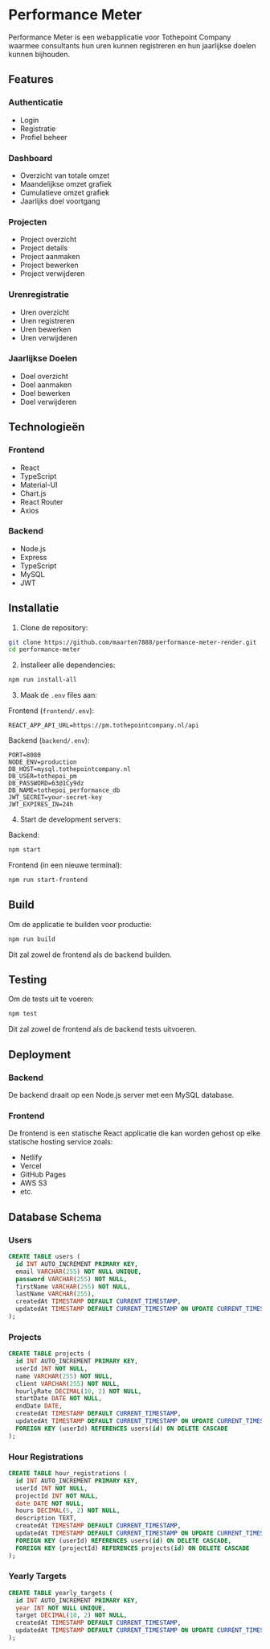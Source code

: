 # Performance Meter

Performance Meter is een webapplicatie voor Tothepoint Company waarmee consultants hun uren kunnen registreren en hun jaarlijkse doelen kunnen bijhouden.

## Features

### Authenticatie
- Login
- Registratie
- Profiel beheer

### Dashboard
- Overzicht van totale omzet
- Maandelijkse omzet grafiek
- Cumulatieve omzet grafiek
- Jaarlijks doel voortgang

### Projecten
- Project overzicht
- Project details
- Project aanmaken
- Project bewerken
- Project verwijderen

### Urenregistratie
- Uren overzicht
- Uren registreren
- Uren bewerken
- Uren verwijderen

### Jaarlijkse Doelen
- Doel overzicht
- Doel aanmaken
- Doel bewerken
- Doel verwijderen

## Technologieën

### Frontend
- React
- TypeScript
- Material-UI
- Chart.js
- React Router
- Axios

### Backend
- Node.js
- Express
- TypeScript
- MySQL
- JWT

## Installatie

1. Clone de repository:
```bash
git clone https://github.com/maarten7888/performance-meter-render.git
cd performance-meter
```

2. Installeer alle dependencies:
```bash
npm run install-all
```

3. Maak de `.env` files aan:

Frontend (`frontend/.env`):
```
REACT_APP_API_URL=https://pm.tothepointcompany.nl/api
```

Backend (`backend/.env`):
```
PORT=8080
NODE_ENV=production
DB_HOST=mysql.tothepointcompany.nl
DB_USER=tothepoi_pm
DB_PASSWORD=63@1Cy9dz
DB_NAME=tothepoi_performance_db
JWT_SECRET=your-secret-key
JWT_EXPIRES_IN=24h
```

4. Start de development servers:

Backend:
```bash
npm start
```

Frontend (in een nieuwe terminal):
```bash
npm run start-frontend
```

## Build

Om de applicatie te builden voor productie:
```bash
npm run build
```

Dit zal zowel de frontend als de backend builden.

## Testing

Om de tests uit te voeren:
```bash
npm test
```

Dit zal zowel de frontend als de backend tests uitvoeren.

## Deployment

### Backend
De backend draait op een Node.js server met een MySQL database.

### Frontend
De frontend is een statische React applicatie die kan worden gehost op elke statische hosting service zoals:
- Netlify
- Vercel
- GitHub Pages
- AWS S3
- etc.

## Database Schema

### Users
```sql
CREATE TABLE users (
  id INT AUTO_INCREMENT PRIMARY KEY,
  email VARCHAR(255) NOT NULL UNIQUE,
  password VARCHAR(255) NOT NULL,
  firstName VARCHAR(255) NOT NULL,
  lastName VARCHAR(255),
  createdAt TIMESTAMP DEFAULT CURRENT_TIMESTAMP,
  updatedAt TIMESTAMP DEFAULT CURRENT_TIMESTAMP ON UPDATE CURRENT_TIMESTAMP
);
```

### Projects
```sql
CREATE TABLE projects (
  id INT AUTO_INCREMENT PRIMARY KEY,
  userId INT NOT NULL,
  name VARCHAR(255) NOT NULL,
  client VARCHAR(255) NOT NULL,
  hourlyRate DECIMAL(10, 2) NOT NULL,
  startDate DATE NOT NULL,
  endDate DATE,
  createdAt TIMESTAMP DEFAULT CURRENT_TIMESTAMP,
  updatedAt TIMESTAMP DEFAULT CURRENT_TIMESTAMP ON UPDATE CURRENT_TIMESTAMP,
  FOREIGN KEY (userId) REFERENCES users(id) ON DELETE CASCADE
);
```

### Hour Registrations
```sql
CREATE TABLE hour_registrations (
  id INT AUTO_INCREMENT PRIMARY KEY,
  userId INT NOT NULL,
  projectId INT NOT NULL,
  date DATE NOT NULL,
  hours DECIMAL(5, 2) NOT NULL,
  description TEXT,
  createdAt TIMESTAMP DEFAULT CURRENT_TIMESTAMP,
  updatedAt TIMESTAMP DEFAULT CURRENT_TIMESTAMP ON UPDATE CURRENT_TIMESTAMP,
  FOREIGN KEY (userId) REFERENCES users(id) ON DELETE CASCADE,
  FOREIGN KEY (projectId) REFERENCES projects(id) ON DELETE CASCADE
);
```

### Yearly Targets
```sql
CREATE TABLE yearly_targets (
  id INT AUTO_INCREMENT PRIMARY KEY,
  year INT NOT NULL UNIQUE,
  target DECIMAL(10, 2) NOT NULL,
  createdAt TIMESTAMP DEFAULT CURRENT_TIMESTAMP,
  updatedAt TIMESTAMP DEFAULT CURRENT_TIMESTAMP ON UPDATE CURRENT_TIMESTAMP
);
``` 